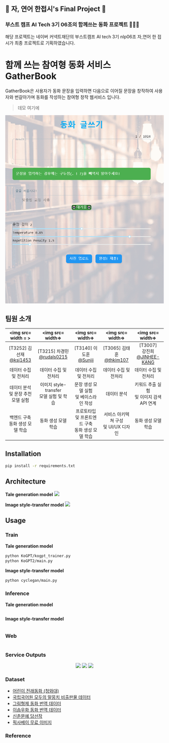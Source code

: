 ##  :penguin: 자, 연어 한접시's Final Project :penguin:
### 부스트 캠프 AI Tech 3기 06조의 함께쓰는 동화 프로젝트 :green_book::orange_book::blue_book:

해당 프로젝트는 네이버 커넥트재단의 부스트캠프 AI tech 3기 nlp06조 자,연어 한 접시가 최종 프로젝트로 기획하였습니다.

# 함께 쓰는 참여형 동화 서비스 GatherBook

GatherBook은 사용자가 동화 문장을 입력하면 다음으로 이어질 문장을 창작하여 사용자와 번갈아가며 동화를 작성하는 참여형 창작 웹서비스 입니다.

> 데모 여기에
<p align="center">
  <img src=src/demo.gif />
</p>

## 팀원 소개
|<img src= width = >|<img src= width=>|<img src= width=>|<img src= width=>|<img src= width=>|
| :--------: | :--------: | :--------: | :--------: | :--------: |
|[T3252] 김선재<br>[@ksj1453](https://github.com/ksj1453)|[T3215] 차경민<br>[@rudals0215](https://github.com/rudals0215)|[T3140] 이도훈<br>[@Sunjii](https://github.com/Sunjii)|[T3065] 김태훈<br>[@thkim107](https://github.com/thkim107)|[T3007] <br> 강진희<br>[@JINHEE-KANG](https://github.com/JINHEE-KANG)|
|데이터 수집 및 전처리|데이터 수집 및 전처리|데이터 수집 및 전처리|데이터 수집 및 전처리|데이터 수집 및 전처리|
|데이터 분석 <br>및 문장 추천 모델 실험|이미지 style-transfer <br>모델 실험 및 학습|문장 생성 모델 실험 <br>및 베이스라인 작성|데이터 분석|키워드 추출 실험<br>및 이미지 검색 API 연계|
|백엔드 구축<br>동화 생성 모델 학습|동화 생성 모델 학습|프로토타입 및 프론트엔드 구축<br>동화 생성 모델 학습|서비스 아키텍쳐 구성<br>및 UI/UX 디자인|동화 생성 모델 학습|

## Installation
```bash
pip install -r requirements.txt
```

## Architecture
**Tale generation model**
![](src/KoGPT-trinity.png)

**Image style-transfer model**
![](src/cyclegan.png)

## Usage
### Train
**Tale generation model**
```bash
python KoGPT/kogpt_trainer.py
python KoGPT2/main.py
```

**Image style-transfer model**
```bash
python cyclegan/main.py
```

### Inference
**Tale generation model**
```python
```

**Image style-transfer model**
```python
```


### Web
```python
```


### Service Outputs
<p align="center">
    <img src= style="display: inline" width=>
    <img src= style="display: inline" width=>
    <img src= style="display: inline" width=>
</p>

### Dataset
- [어린이 전래동화 (청와대)](http://18children.president.pa.go.kr/our_space/fairy_tales.php)
- [국립국어원 모두의 말뭉치 비출판물 데이터](https://corpus.korean.go.kr/)
- [그림형제 동화 번역 데이터](https://m.blog.naver.com/osy2201/221179543994)
- [이솝우화 동화 번역 데이터](https://m.blog.naver.com/osy2201/221183426988)
- [신춘문예 당선작]()
- [픽사베이 무료 이미지](https://pixabay.com/)

### Reference
